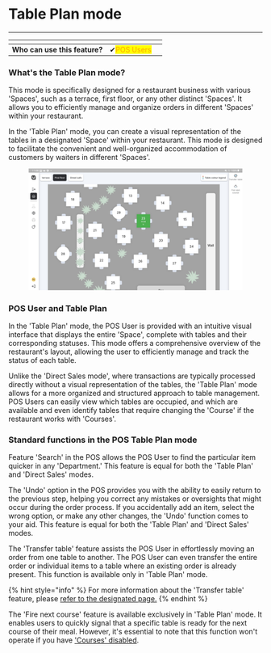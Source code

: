 # Table Plan mode

***

<table data-card-size="large" data-view="cards"><thead><tr><th></th><th></th><th></th></tr></thead><tbody><tr><td><strong>Who can use this feature?</strong></td><td><span data-gb-custom-inline data-tag="emoji" data-code="2714">✔</span><mark style="color:orange;">POS Users</mark></td><td></td></tr></tbody></table>

### What's the Table Plan mode?

This mode is specifically designed for a restaurant business with various 'Spaces', such as a terrace, first floor, or any other distinct 'Spaces'. It allows you to efficiently manage and organize orders in different 'Spaces' within your restaurant.

In the 'Table Plan' mode, you can create a visual representation of the tables in a designated 'Space' within your restaurant. This mode is designed to facilitate the convenient and well-organized accommodation of customers by waiters in different 'Spaces'.

<figure><img src="../../.gitbook/assets/display-pos.jpg" alt=""><figcaption></figcaption></figure>

### POS User and Table Plan

In the 'Table Plan' mode, the POS User is provided with an intuitive visual interface that displays the entire 'Space', complete with tables and their corresponding statuses. This mode offers a comprehensive overview of the restaurant's layout, allowing the user to efficiently manage and track the status of each table.

Unlike the 'Direct Sales mode', where transactions are typically processed directly without a visual representation of the tables, the 'Table Plan' mode allows for a more organized and structured approach to table management. POS Users can easily view which tables are occupied, and which are available and even identify tables that require changing the 'Course' if the restaurant works with 'Courses'.&#x20;

### Standard functions in the POS Table Plan mode

Feature 'Search' in the POS allows the POS User to find the particular item quicker in any 'Department.' This feature is equal for both the 'Table Plan' and 'Direct Sales' modes.

The 'Undo' option in the POS provides you with the ability to easily return to the previous step, helping you correct any mistakes or oversights that might occur during the order process. If you accidentally add an item, select the wrong option, or make any other changes, the 'Undo' function comes to your aid. This feature is equal for both the 'Table Plan' and 'Direct Sales' modes.

The 'Transfer table' feature assists the POS User in effortlessly moving an order from one table to another. The POS User can even transfer the entire order or individual items to a table where an existing order is already present. This function is available only in 'Table Plan' mode.

{% hint style="info" %}
For more information about the 'Transfer table' feature, please [refer to the designated page.](../pos/transfer-table.md)
{% endhint %}

The 'Fire next course' feature is available exclusively in 'Table Plan' mode. It enables users to quickly signal that a specific table is ready for the next course of their meal. However, it's essential to note that this function won't operate if you have ['Courses' disabled](../products/courses/disable-courses.md).
